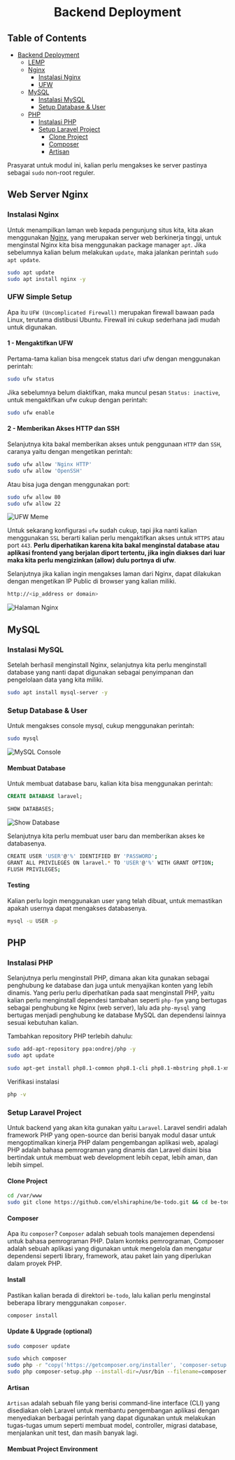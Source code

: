 <div align=center>

# Backend Deployment

</div>

## Table of Contents

- [Backend Deployment](#backend-deployment)
    - [LEMP](#lemp-laravel-nginx-mysql--php-stack)
    - [Nginx](#web-server-nginx)
        - [Instalasi Nginx](#instalasi-nginx)
        - [UFW](#ufw-simple-setup)
    - [MySQL](#mysql)
        - [Instalasi MySQL](#instalasi-mysql)
        - [Setup Database & User](#setup-database--user)
    - [PHP](#php)
        - [Instalasi PHP](#instalasi-php)
        - [Setup Laravel Project](#setup-laravel-project)
            - [Clone Project](#clone-project)
            - [Composer](#composer)
            - [Artisan](#artisan)

Prasyarat untuk modul ini, kalian perlu mengakses ke server pastinya sebagai `sudo` non-root reguler.

## Web Server Nginx

### Instalasi Nginx

Untuk menampilkan laman web kepada pengunjung situs kita, kita akan menggunakan [Nginx](https://nginx.org/en/), yang merupakan server web berkinerja tinggi, untuk menginstal Nginx kita bisa menggunakan package manager `apt`. Jika sebelumnya kalian belum melakukan `update`, maka jalankan perintah `sudo apt update`.

```bash
sudo apt update
sudo apt install nginx -y
```

### UFW Simple Setup

Apa itu `UFW (Uncomplicated Firewall)` merupakan firewall bawaan pada Linux, terutama distibusi Ubuntu. Firewall ini cukup sederhana jadi mudah untuk digunakan.

#### 1 - Mengaktifkan UFW

Pertama-tama kalian bisa mengcek status dari ufw dengan menggunakan perintah:

```bash
sudo ufw status
```

Jika sebelumnya belum diaktifkan, maka muncul pesan `Status: inactive`, untuk mengaktifkan ufw cukup dengan perintah:

```bash
sudo ufw enable
```

#### 2 - Memberikan Akses HTTP dan SSH

Selanjutnya kita bakal memberikan akses untuk penggunaan `HTTP` dan `SSH`, caranya yaitu dengan mengetikan perintah:

```bash
sudo ufw allow 'Nginx HTTP'
sudo ufw allow 'OpenSSH'
```

Atau bisa juga dengan menggunakan port:

```bash
sudo ufw allow 80
sudo ufw allow 22
```

![UFW Meme](assets/ufw-meme.jpg)

Untuk sekarang konfigurasi `ufw` sudah cukup, tapi jika nanti kalian menggunakan `SSL` berarti kalian perlu mengaktifkan akses untuk `HTTPS` atau port `443`. **Perlu diperhatikan karena kita bakal menginstal database atau aplikasi frontend yang berjalan diport tertentu, jika ingin diakses dari luar maka kita perlu mengizinkan (allow) dulu portnya di ufw**.

Selanjutnya jika kalian ingin mengakses laman dari Nginx, dapat dilakukan dengan mengetikan IP Public di browser yang kalian miliki.

```bash
http://<ip_address or domain>
```

![Halaman Nginx](assets/nginx-1.png)

## MySQL

### Instalasi MySQL

Setelah berhasil menginstall Nginx, selanjutnya kita perlu menginstall database yang nanti dapat digunakan sebagai penyimpanan dan pengelolaan data yang kita miliki.

```bash
sudo apt install mysql-server -y
```

### Setup Database & User

Untuk mengakses console mysql, cukup menggunakan perintah:

```bash
sudo mysql
```

![MySQL Console](assets/mysql-1.png)

#### Membuat Database

Untuk membuat database baru, kalian kita bisa menggunakan perintah:

```sql
CREATE DATABASE laravel;
```

```sql
SHOW DATABASES;
```

![Show Database](assets/mysql-2.png)

Selanjutnya kita perlu membuat user baru dan memberikan akses ke databasenya.

```bash
CREATE USER 'USER'@'%' IDENTIFIED BY 'PASSWORD';
GRANT ALL PRIVILEGES ON laravel.* TO 'USER'@'%' WITH GRANT OPTION;
FLUSH PRIVILEGES;
```

#### Testing

Kalian perlu login menggunakan user yang telah dibuat, untuk memastikan apakah usernya dapat mengakses databasenya.

```bash
mysql -u USER -p
```

## PHP

### Instalasi PHP

Selanjutnya perlu menginstall PHP, dimana akan kita gunakan sebagai penghubung ke database dan juga untuk menyajikan konten yang lebih dinamis. Yang perlu perlu diperhatikan pada saat menginstall PHP, yaitu kalian perlu menginstall dependesi tambahan seperti `php-fpm` yang bertugas sebagai penghubung ke Nginx (web server), lalu ada `php-mysql` yang bertugas menjadi penghubung ke database MySQL dan dependensi lainnya sesuai kebutuhan kalian.

Tambahkan repository PHP terlebih dahulu:

```bash
sudo add-apt-repository ppa:ondrej/php -y
sudo apt update
```

```bash
sudo apt-get install php8.1-common php8.1-cli php8.1-mbstring php8.1-xml unzip composer php8.1-curl php8.1-mysql php8.1-fpm php8.1-intl -y
```

Verifikasi instalasi

```bash
php -v
```

### Setup Laravel Project

Untuk backend yang akan kita gunakan yaitu `Laravel`. Laravel sendiri adalah framework PHP yang open-source dan berisi banyak modul dasar untuk mengoptimalkan kinerja PHP dalam pengembangan aplikasi web, apalagi PHP adalah bahasa pemrograman yang dinamis dan Laravel disini bisa bertindak untuk membuat web development lebih cepat, lebih aman, dan lebih simpel.

#### Clone Project

```bash
cd /var/www
sudo git clone https://github.com/elshiraphine/be-todo.git && cd be-todo
```

#### Composer

Apa itu `composer`? `Composer` adalah sebuah tools manajemen dependensi untuk bahasa pemrograman PHP. Dalam konteks pemrograman, Composer adalah sebuah aplikasi yang digunakan untuk mengelola dan mengatur dependensi seperti library, framework, atau paket lain yang diperlukan dalam proyek PHP.

#### Install

Pastikan kalian berada di direktori `be-todo`, lalu kalian perlu menginstal beberapa library menggunakan `composer`.

```bash
composer install
```

#### Update & Upgrade (optional)

```bash
sudo composer update
```

```bash
sudo which composer
sudo php -r "copy('https://getcomposer.org/installer', 'composer-setup.php');"
sudo php composer-setup.php --install-dir=/usr/bin --filename=composer
```

#### Artisan

`Artisan` adalah sebuah file yang berisi command-line interface (CLI) yang disediakan oleh Laravel untuk membantu pengembangan aplikasi dengan menyediakan berbagai perintah yang dapat digunakan untuk melakukan tugas-tugas umum seperti membuat model, controller, migrasi database, menjalankan unit test, dan masih banyak lagi.

#### Membuat Project Environment


